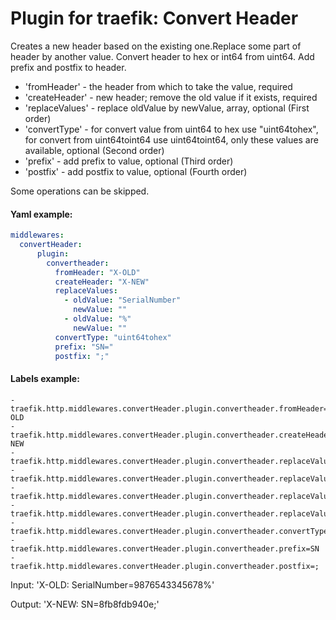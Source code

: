 # Plugin for traefik: Convert Header

Creates a new header based on the existing one.Replace some part of header by another value. Convert header to hex or int64 from uint64. Add prefix and postfix to header.

- 'fromHeader' - the header from which to take the value, required
- 'createHeader' - new header; remove the old value if it exists, required
- 'replaceValues' - replace oldValue by newValue, array, optional (First order)
- 'convertType' - for convert value from uint64 to hex use "uint64tohex", for convert from uint64toint64 use uint64toint64, only these values are available, optional (Second order)
- 'prefix' - add prefix to value, optional (Third order)
- 'postfix' - add postfix to value, optional (Fourth order)
  
Some operations can be skipped.

#### Yaml example:
```yaml
middlewares:
  convertHeader:
      plugin:
        convertheader:
          fromHeader: "X-OLD"
          createHeader: "X-NEW"
          replaceValues:
            - oldValue: "SerialNumber"
              newValue: ""
            - oldValue: "%"
              newValue: ""
          convertType: "uint64tohex"
          prefix: "SN="
          postfix: ";"
```

#### Labels example:
```
- traefik.http.middlewares.convertHeader.plugin.convertheader.fromHeader=X-OLD
- traefik.http.middlewares.convertHeader.plugin.convertheader.createHeader=X-NEW
- traefik.http.middlewares.convertHeader.plugin.convertheader.replaceValues[0].oldValue=SerialNumber
- traefik.http.middlewares.convertHeader.plugin.convertheader.replaceValues[0].newValue=
- traefik.http.middlewares.convertHeader.plugin.convertheader.replaceValues[1].oldValue=%
- traefik.http.middlewares.convertHeader.plugin.convertheader.replaceValues[1].newValue=
- traefik.http.middlewares.convertHeader.plugin.convertheader.convertType=uint64tohex
- traefik.http.middlewares.convertHeader.plugin.convertheader.prefix=SN
- traefik.http.middlewares.convertHeader.plugin.convertheader.postfix=;
```

Input: 'X-OLD: SerialNumber=9876543345678%'

Output: 'X-NEW: SN=8fb8fdb940e;'
